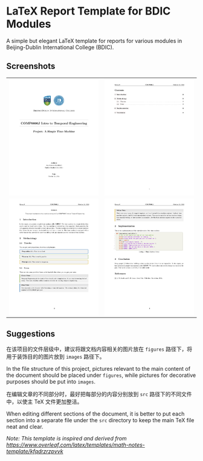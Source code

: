 # LaTeX Report Template for BDIC Modules

A simple but elegant LaTeX template for reports for various modules in Beijing-Dublin International College (BDIC).

## Screenshots

<table>
  <tr>
    <td><img src="https://github.com/peylix/bdic-report-template-latex/blob/main/screenshots/screenshot-1.jpg"/></td>
    <td><img src="https://github.com/peylix/bdic-report-template-latex/blob/main/screenshots/screenshot-2.jpg"/></td>
  </tr>
  <tr>
    <td><img src="https://github.com/peylix/bdic-report-template-latex/blob/main/screenshots/screenshot-3.jpg"/></td>
    <td><img src="https://github.com/peylix/bdic-report-template-latex/blob/main/screenshots/screenshot-4.jpg"/></td>
  </tr>
</table>

## Suggestions

在该项目的文件层级中，建议将跟文档内容相关的图片放在 `figures` 路径下，将用于装饰目的的图片放到 `images` 路径下。

In the file structure of this project, pictures relevant to the main content of the document should be placed under `figures`, while pictures for decorative purposes should be put into `images`.

在编辑文章的不同部分时，最好把每部分的内容分别放到 `src` 路径下的不同文件中，以使主 TeX 文件更加整洁。

When editing different sections of the document, it is better to put each section into a separate file under the `src` directory to keep the main TeX file neat and clear.


*Note: This template is inspired and derived from https://www.overleaf.com/latex/templates/math-notes-template/kfqdrzrzpvvk*
